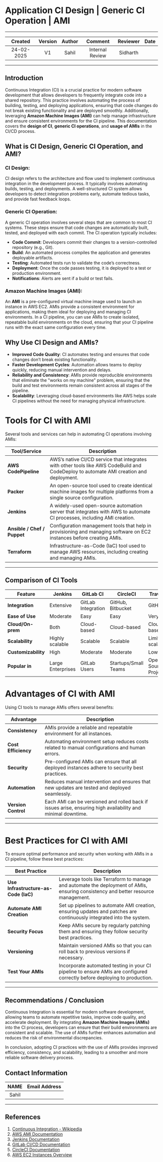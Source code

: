 # Application CI Design | Generic CI Operation | AMI
---

| Created     |    Version   | Author | Comment | Reviewer | Date |
|:------------------:|:-------------:|:-------------:|:-------------:|:------------------:|:--------:|
| 24-02-2025  | V1   | Sahil | Internal Review | Sidharth  |

---
## Introduction

Continuous Integration (CI) is a crucial practice for modern software development that allows developers to frequently integrate code into a shared repository. This practice involves automating the process of building, testing, and deploying applications, ensuring that code changes do not break existing functionality and are deployed smoothly. Additionally, leveraging **Amazon Machine Images (AMI)** can help manage infrastructure and ensure consistent environments for the CI pipeline. This documentation covers the **design of CI**, **generic CI operations**, and **usage of AMIs** in the CI/CD process.

## What is CI Design, Generic CI Operation, and AMI?

### CI Design:
CI design refers to the architecture and flow used to implement continuous integration in the development process. It typically involves automating builds, testing, and deployments. A well-structured CI system allows developers to detect integration problems early, automate tedious tasks, and provide fast feedback loops.

### Generic CI Operation:
A generic CI operation involves several steps that are common to most CI systems. These steps ensure that code changes are automatically built, tested, and deployed with each commit. The CI operation typically includes:
- **Code Commit**: Developers commit their changes to a version-controlled repository (e.g., Git).
- **Build**: An automated process compiles the application and generates deployable artifacts.
- **Testing**: Automated tests run to validate the code’s correctness.
- **Deployment**: Once the code passes testing, it is deployed to a test or production environment.
- **Notifications**: Alerts are sent if a build or test fails.

### Amazon Machine Images (AMI):
An **AMI** is a pre-configured virtual machine image used to launch an instance in AWS EC2. AMIs provide a consistent environment for applications, making them ideal for deploying and managing CI environments. In a CI pipeline, you can use AMIs to create isolated, repeatable build environments on the cloud, ensuring that your CI pipeline runs with the exact same configuration every time.

## Why Use CI Design and AMIs?

- **Improved Code Quality**: CI automates testing and ensures that code changes don’t break existing functionality.
- **Faster Development Cycles**: Automation allows teams to deploy quickly, reducing manual intervention and delays.
- **Reliability and Consistency**: AMIs provide reproducible environments that eliminate the "works on my machine" problem, ensuring that the build and test environments remain consistent across all stages of the pipeline.
- **Scalability**: Leveraging cloud-based environments like AWS helps scale CI pipelines without the need for managing physical infrastructure.

# Tools for CI with AMI

Several tools and services can help in automating CI operations involving AMIs:

| **Tool/Service**               | **Description**                                                                                              |
|---------------------------------|--------------------------------------------------------------------------------------------------------------|
| **AWS CodePipeline**            | AWS’s native CI/CD service that integrates with other tools like AWS CodeBuild and CodeDeploy to automate AMI creation and deployment. |
| **Packer**                      | An open-source tool used to create identical machine images for multiple platforms from a single source configuration. |
| **Jenkins**                     | A widely-used open-source automation server that integrates with AWS to automate CI processes, including AMI creation. |
| **Ansible / Chef / Puppet**     | Configuration management tools that help in provisioning and managing software on EC2 instances before creating AMIs. |
| **Terraform**                   | Infrastructure-as-Code (IaC) tool used to manage AWS resources, including creating and managing AMIs.            |


---


## Comparison of CI Tools

| Feature               | Jenkins             | GitLab CI           | CircleCI            | Travis CI           |
|-----------------------|---------------------|---------------------|---------------------|---------------------|
| **Integration**        | Extensive           | GitLab Integration  | GitHub, Bitbucket   | GitHub              |
| **Ease of Use**        | Moderate            | Easy                | Easy                | Very Easy           |
| **Cloud/On-prem**      | Both                | Cloud-based         | Cloud-based         | Cloud-based         |
| **Scalability**        | Highly scalable     | Scalable            | Scalable            | Limited scalability |
| **Customizability**    | High                | Moderate            | Moderate            | Low                 |
| **Popular in**         | Large Enterprises   | GitLab Users        | Startups/Small Teams| Open-Source Projects|

# Advantages of CI with AMI

Using CI tools to manage AMIs offers several benefits:

| **Advantage**     | **Description**                                                                                              |
|-------------------|--------------------------------------------------------------------------------------------------------------|
| **Consistency**   | AMIs provide a reliable and repeatable environment for all instances.                                          |
| **Cost Efficiency** | Automating environment setup reduces costs related to manual configurations and human errors.               |
| **Security**      | Pre-configured AMIs can ensure that all deployed instances adhere to security best practices.                 |
| **Automation**    | Reduces manual intervention and ensures that new updates are tested and deployed seamlessly.                  |
| **Version Control** | Each AMI can be versioned and rolled back if issues arise, ensuring high availability and minimal downtime.   |

---

# Best Practices for CI with AMI

To ensure optimal performance and security when working with AMIs in a CI pipeline, follow these best practices:

| **Best Practice**             | **Description**                                                                                              |
|-------------------------------|--------------------------------------------------------------------------------------------------------------|
| **Use Infrastructure-as-Code (IaC)** | Leverage tools like Terraform to manage and automate the deployment of AMIs, ensuring consistency and better resource management. |
| **Automate AMI Creation**      | Set up pipelines to automate AMI creation, ensuring updates and patches are continuously integrated into the system. |
| **Security Focus**             | Keep AMIs secure by regularly patching them and ensuring they follow security best practices.                |
| **Versioning**                 | Maintain versioned AMIs so that you can roll back to previous versions if necessary.                        |
| **Test Your AMIs**             | Incorporate automated testing in your CI pipeline to ensure AMIs are configured correctly before deploying to production. |
---

## Recommendations / Conclusion

Continuous Integration is essential for modern software development, allowing teams to automate repetitive tasks, improve code quality, and accelerate deployment. By integrating **Amazon Machine Images (AMIs)** into the CI process, developers can ensure that their build environments are consistent and scalable. The use of AMIs further enhances automation and reduces the risk of environmental discrepancies.

In conclusion, adopting CI practices with the use of AMIs provides improved efficiency, consistency, and scalability, leading to a smoother and more reliable software delivery process.

## Contact Information


|    NAME           |   Email Address                       |
|:-----------------:|:-------------------------------------:|
|Sahil| 	|


---
## References

1. [Continuous Integration - Wikipedia](https://en.wikipedia.org/wiki/Continuous_integration)
2. [AWS AMI Documentation](https://docs.aws.amazon.com/AWSEC2/latest/UserGuide/AMIs.html)
3. [Jenkins Documentation](https://www.jenkins.io/doc/)
4. [GitLab CI/CD Documentation](https://docs.gitlab.com/ee/ci/)
5. [CircleCI Documentation](https://circleci.com/docs/)
6. [AWS EC2 Instances Overview](https://aws.amazon.com/ec2/)

